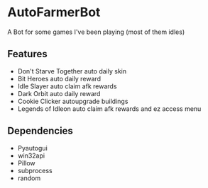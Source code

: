 # AutoFarmerBot
A Bot for some games I've been playing (most of them idles) 
## Features

* Don't Starve Together auto daily skin
* Bit Heroes auto daily reward
* Idle Slayer auto claim afk rewards
* Dark Orbit auto daily reward
* Cookie Clicker autoupgrade buildings
* Legends of Idleon auto claim afk rewards and ez access menu

  
## Dependencies
* Pyautogui
* win32api
* Pillow
* subprocess
* random
